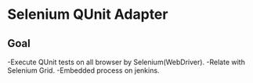 Selenium QUnit Adapter
======================

Goal
----
-Execute QUnit tests on all browser by Selenium(WebDriver).
-Relate with Selenium Grid.
-Embedded process on jenkins.
